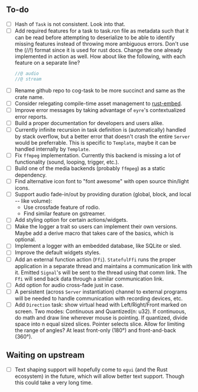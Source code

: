## To-do

- [ ] Hash of `Task` is not consistent. Look into that.
- [ ] Add required features for a task to task.ron file as metadata such that it can be read before attempting to deserialize to be able to identify missing features instead of throwing more ambiguous errors. Don't use the (//!) format since it is used for rust docs. Change the one already implemented in action as well. How about like the following, with each feature on a separate line?
  ```rust
  //@ audio
  //@ stream
  ```
- [ ] Rename github repo to cog-task to be more succinct and same as the crate name.
- [ ] Consider relegating compile-time asset management to [rust-embed](https://github.com/pyrossh/rust-embed).
- [ ] Improve error messages by taking advantage of `eyre`'s contextualized error reports.
- [ ] Build a proper documentation for developers and users alike.
- [ ] Currently infinite recursion in task definition is (automatically) handled by stack overflow, but a better error that doesn't crash the entire `Server` would be preferrable. This is specific to `Template`, maybe it can be handled internally by `Template`.
- [ ] Fix `ffmpeg` implementation. Currently this backend is missing a lot of functionality (sound, looping, trigger, etc.).
- [ ] Build one of the media backends (probably `ffmpeg`) as a static dependency.
- [ ] Find alternative icon font to "font awesome" with open source thin/light icons. 
- [ ] Support audio fade-in/out by providing duration (global, block, and local -- like volume):
    - Use crossfade feature of rodio.
    - Find similar feature on gstreamer.
- [ ] Add styling option for certain actions/widgets.
- [ ] Make the logger a trait so users can implement their own versions. Maybe add a derive macro that takes care of the basics, which is optional.
- [ ] Implement a logger with an embedded database, like SQLite or sled.
- [ ] Improve the default widgets styles.
- [ ] Add an external function action (`Ffi`). `StatefulFfi` runs the proper application in a separate thread and maintains a communication link with it. Emitted `Signal`'s will be sent to the thread using that comm link. The `Ffi` will send back data through a similar communication link.
- [ ] Add option for audio cross-fade just in case.
- [ ] A persistent (across `Server` instantiation) channel to external programs will be needed to handle communication with recording devices, etc.
- [ ] Add `Direction` task: show virtual head with Left/Right/Front marked on screen. Two modes: Continuous and Quantized(n: u32). If continuous, do math and draw line wherever mouse is pointing. If quantized, divide space into n equal sized slices. Pointer selects slice. Allow for limiting the range of angles? At least front-only (180°) and front-and-back (360°).

## Waiting on upstream

- [ ] Text shaping support will hopefully come to `egui` (and the Rust ecosystem) in the future, which will allow better text support. Though this could take a very long time.
